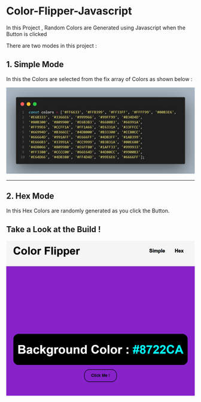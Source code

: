 ﻿# Color-Flipper-Javascript

In this Project , Random Colors are Generated using Javascript when the Button is clicked

There are two modes in this project :

## 1. Simple Mode

In this the Colors are selected from the fix array of Colors as shown below :

![Colors_Array](https://github.com/Gaurav-Patil-10/Color-Flipper-Javascript/blob/main/Color-Flipper-Javascript/misc_contents/fix_arrays.png)


---

## 2. Hex Mode

In this Hex Colors are randomly generated as you click the Button.


## Take a Look at the Build !

![Build_GIF](https://github.com/Gaurav-Patil-10/Color-Flipper-Javascript/blob/main/Color-Flipper-Javascript/misc_contents/Animation.gif)

